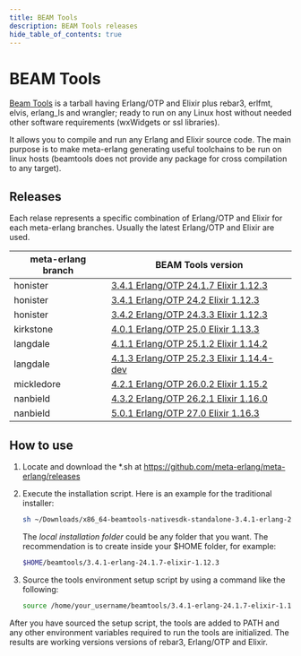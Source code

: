 ```yaml
---
title: BEAM Tools
description: BEAM Tools releases
hide_table_of_contents: true
---
```


# BEAM Tools

[Beam Tools](/docs/guides/guides-beamtools/) is a tarball having Erlang/OTP and Elixir plus
rebar3, erlfmt, elvis, erlang_ls and wrangler; ready to run on any Linux host without 
needed other software requirements (wxWidgets or ssl libraries).

It allows you to compile and run any Erlang and Elixir source code. The main purpose is to
make meta-erlang generating useful toolchains to be run on linux hosts (beamtools does not provide any
package for cross compilation to any target).

## Releases

Each relase represents a specific combination of Erlang/OTP and Elixir for each meta-erlang branches. Usually
the latest Erlang/OTP and Elixir are used.

| meta-erlang branch | BEAM Tools version         |
| ------------------ | -------------------------- |
| honister           | [3.4.1 Erlang/OTP 24.1.7 Elixir 1.12.3](https://github.com/meta-erlang/meta-erlang/releases/tag/beamtools-0.1.0)     |
| honister           | [3.4.1 Erlang/OTP 24.2 Elixir 1.12.3](https://github.com/meta-erlang/meta-erlang/releases/tag/beamtools-0.2.0)       |
| honister           | [3.4.2 Erlang/OTP 24.3.3 Elixir 1.12.3](https://github.com/meta-erlang/meta-erlang/releases/tag/beamtools-0.3.0)     |
| kirkstone          | [4.0.1 Erlang/OTP 25.0 Elixir 1.13.3](https://github.com/meta-erlang/meta-erlang/releases/tag/beamtools-0.4.0)       |
| langdale           | [4.1.1 Erlang/OTP 25.1.2 Elixir 1.14.2](https://github.com/meta-erlang/meta-erlang/releases/tag/beamtools-0.5.0)     |
| langdale           | [4.1.3 Erlang/OTP 25.2.3 Elixir 1.14.4-dev](https://github.com/meta-erlang/meta-erlang/releases/tag/beamtools-0.6.0) |
| mickledore         | [4.2.1 Erlang/OTP 26.0.2 Elixir 1.15.2](https://github.com/meta-erlang/meta-erlang/releases/tag/beamtools-0.7.1)     |
| nanbield           | [4.3.2 Erlang/OTP 26.2.1 Elixir 1.16.0](https://github.com/meta-erlang/meta-erlang/releases/tag/beamtools-0.8.1)     |
| nanbield           | [5.0.1 Erlang/OTP 27.0 Elixir 1.16.3](https://github.com/meta-erlang/meta-erlang/releases/tag/beamtools-0.9.0)       |

## How to use

1. Locate and download the \*.sh at
   https://github.com/meta-erlang/meta-erlang/releases
1. Execute the installation script. Here is an example for the traditional
   installer:

   ```bash
   sh ~/Downloads/x86_64-beamtools-nativesdk-standalone-3.4.1-erlang-24.1.7-elixir-1.12.3.sh -y -d <local installation folder>
   ```

   The *local installation folder* could be any folder that you want. The recommendation is to create
   inside your $HOME folder, for example:
   
   ```bash
   $HOME/beamtools/3.4.1-erlang-24.1.7-elixir-1.12.3
   ```

1. Source the tools environment setup script by using a command like the
   following:

    ```bash
    source /home/your_username/beamtools/3.4.1-erlang-24.1.7-elixir-1.12.3/environment-setup-x86_64-pokysdk-linux
    ```

After you have sourced the setup script, the tools are added to PATH and any
other environment variables required to run the tools are initialized. The
results are working versions versions of rebar3, Erlang/OTP and Elixir.
